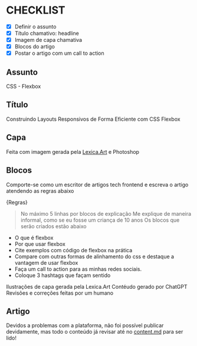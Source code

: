 # CHECKLIST
- [x] Definir o assunto
- [x] Título chamativo: headline
- [x] Imagem de capa chamativa
- [x] Blocos do artigo
- [x] Postar o artigo com um call to action

## Assunto
CSS - Flexbox

## Título 
Construindo Layouts Responsivos de Forma Eficiente com CSS Flexbox

## Capa
Feita com imagem gerada pela [Lexica.Art](https://lexica.art/) e Photoshop

## Blocos

Comporte-se como um escritor de artigos tech frontend e escreva o artigo atendendo as regras abaixo

{Regras}
> No máximo 5 linhas por blocos de explicação
> Me explique de maneira informal, como se eu fosse um criança de 10 anos
> Os blocos que serão criados estão abaixo
- O que é flexbox
- Por que usar flexbox
- Cite exemplos com código de flexbox na prática
- Compare com outras formas de alinhamento do css e destaque a vantagem de usar flexbox
- Faça um call to action para as minhas redes sociais.
- Coloque 3 hashtags que façam sentido

Ilustrações de capa gerada pela Lexica.Art 
Contéudo gerado por ChatGPT
Revisões e correções feitas por um humano

## Artigo
Devidos a problemas com a plataforma, não foi possível publicar devidamente, mas todo o conteúdo já revisar até no [content.md](content.md) para ser lido!